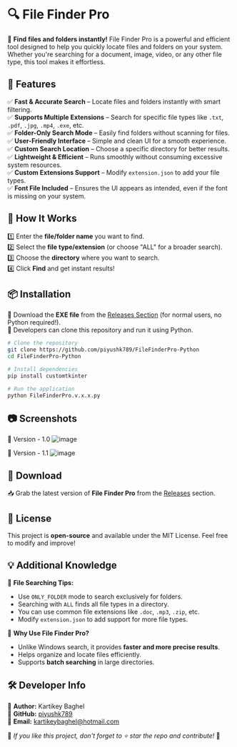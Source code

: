 # 🔍 File Finder Pro

🚀 **Find files and folders instantly!** File Finder Pro is a powerful and efficient tool designed to help you quickly locate files and folders on your system. Whether you're searching for a document, image, video, or any other file type, this tool makes it effortless.

## 📌 Features
✅ **Fast & Accurate Search** – Locate files and folders instantly with smart filtering.  
✅ **Supports Multiple Extensions** – Search for specific file types like `.txt`, `.pdf`, `.jpg`, `.mp4`, `.exe`, etc.  
✅ **Folder-Only Search Mode** – Easily find folders without scanning for files.  
✅ **User-Friendly Interface** – Simple and clean UI for a smooth experience.  
✅ **Custom Search Location** – Choose a specific directory for better results.  
✅ **Lightweight & Efficient** – Runs smoothly without consuming excessive system resources.  
✅ **Custom Extensions Support** – Modify `extension.json` to add your file types.  
✅ **Font File Included** – Ensures the UI appears as intended, even if the font is missing on your system.  

## 🎥 How It Works
1️⃣ Enter the **file/folder name** you want to find.  
2️⃣ Select the **file type/extension** (or choose "ALL" for a broader search).  
3️⃣ Choose the **directory** where you want to search.  
4️⃣ Click **Find** and get instant results!  

## 📦 Installation
🔹 Download the **EXE file** from the [Releases Section](FileFinderPro.v.1.1.exe) (for normal users, no Python required!).  
🔹 Developers can clone this repository and run it using Python.  

```bash
# Clone the repository
git clone https://github.com/piyushk789/FileFinderPro-Python
cd FileFinderPro-Python

# Install dependencies
pip install customtkinter

# Run the application
python FileFinderPro.v.x.x.py
```

## 📷 Screenshots
🌟 Version - 1.0
![image](https://github.com/user-attachments/assets/74af6dd8-f713-4928-a637-6aaa3268a3ed)

🌟 Version - 1.1
![image](https://github.com/user-attachments/assets/a31d8a9e-227c-47f4-8f64-6f1cfcc97b23)


## 🔗 Download
📥 Grab the latest version of **File Finder Pro** from the [Releases](#) section.

## 📜 License
This project is **open-source** and available under the MIT License. Feel free to modify and improve!

## 💡 Additional Knowledge
📌 **File Searching Tips:**  
- Use `ONLY_FOLDER` mode to search exclusively for folders.  
- Searching with `ALL` finds all file types in a directory.  
- You can use common file extensions like `.doc`, `.mp3`, `.zip`, etc.  
- Modify `extension.json` to add support for more file types.  

📌 **Why Use File Finder Pro?**  
- Unlike Windows search, it provides **faster and more precise results**.  
- Helps organize and locate files efficiently.  
- Supports **batch searching** in large directories.  

## 🛠️ Developer Info
👤 **Author:** Kartikey Baghel  
🔗 **GitHub:** [piyushk789](https://github.com/piyushk789)  
📧 **Email:** kartikeybaghel@hotmail.com  

💙 *If you like this project, don't forget to ⭐ star the repo and contribute!* 🚀

